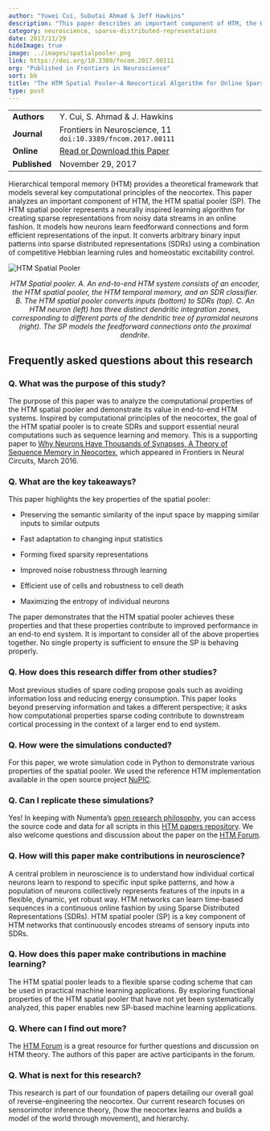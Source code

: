 ```yaml
---
author: "Yuwei Cui, Subutai Ahmad & Jeff Hawkins"
description: "This paper describes an important component of HTM, the HTM spatial pooler, which is a neurally inspired algorithm that learns sparse distributed representations online. Written from a neuroscience perspective, the paper demonstrates key computational properties of HTM spatial pooler."
category: neuroscience, sparse-distributed-representations
date: 2017/11/29
hideImage: true
image: ../images/spatialpooler.png
link: https://doi.org/10.3389/fncom.2017.00111
org: "Published in Frontiers in Neuroscience"
sort: bb
title: "The HTM Spatial Pooler—A Neocortical Algorithm for Online Sparse Distributed Coding"
type: post
---
```


| | |
|-|-|
| **Authors** | Y. Cui, S. Ahmad & J. Hawkins |
| **Journal** | Frontiers in Neuroscience, 11 `doi:10.3389/fncom.2017.00111` |
| **Online** | [Read or Download this Paper][1] |
| **Published** | November 29, 2017 |


Hierarchical temporal memory (HTM) provides a theoretical framework that models several key computational principles of the neocortex. This paper analyzes an important component of HTM, the HTM spatial pooler (SP). The HTM spatial pooler represents a neurally inspired learning algorithm for creating sparse representations from noisy data streams in an online fashion. It models how neurons learn feedforward connections and form efficient representations of the input. It converts arbitrary binary input patterns into sparse distributed representations (SDRs) using a combination of competitive Hebbian learning rules and homeostatic excitability control.

 ![HTM Spatial Pooler](../images/spatialpooler.png)

<center><i>
HTM Spatial pooler. A. An end-to-end HTM system consists of an encoder, the HTM spatial pooler, the HTM temporal memory, and an SDR classifier. B. The HTM spatial pooler converts inputs (bottom) to SDRs (top). C. An HTM neuron (left) has three distinct dendritic integration zones, corresponding to different parts of the dendritic tree of pyramidal neurons (right). The SP models the feedforward connections onto the proximal dendrite.
</center></i>

## Frequently asked questions about this research

### Q. What was the purpose of this study?

The purpose of this paper was to analyze the computational properties of the HTM spatial pooler and demonstrate its value in end-to-end HTM systems.  Inspired by computational principles of the neocortex, the goal of the HTM spatial pooler is to create SDRs and support essential neural computations such as sequence learning and memory. This is a supporting paper to [Why Neurons Have Thousands of Synapses, A Theory of Sequence Memory in Neocortex](https://doi.org/10.3389/fncir.2016.00023), which appeared in Frontiers in Neural Circuits, March 2016.

### Q. What are the key takeaways?

This paper highlights the key properties of the spatial pooler:

* Preserving the semantic similarity of the input space by mapping similar inputs to similar outputs

* Fast adaptation to changing input statistics

* Forming fixed sparsity representations

* Improved noise robustness through learning

* Efficient use of cells and robustness to cell death

* Maximizing the entropy of individual neurons

The paper demonstrates that the HTM spatial pooler achieves these properties and that these properties contribute to improved performance in an end-to end system. It is important to consider all of the above properties together. No single property is sufficient to ensure the SP is behaving properly.


### Q. How does this research differ from other studies?

Most previous studies of spare coding propose goals such as avoiding information loss and reducing energy consumption. This paper looks beyond preserving information and takes a different perspective; it asks how computational properties sparse coding contribute to downstream cortical processing in the context of a larger end to end system.

### Q. How were the simulations conducted?

For this paper, we wrote simulation code in Python to demonstrate various properties of the spatial pooler. We used the reference HTM implementation available in the open source project [NuPIC](https://github.com/numenta/nupic).

### Q. Can I replicate these simulations?

Yes! In keeping with Numenta’s [open research philosophy](/blog/2014/09/17/increasing-research-transparency/), you can access the source code and data for all scripts in this [HTM papers repository](https://github.com/numenta/htmpapers). We also welcome questions and discussion about the paper on the [HTM Forum](https://discourse.numenta.org/).

### Q. How will this paper make contributions in neuroscience?

A central problem in neuroscience is to understand how individual cortical neurons learn to respond to specific input spike patterns, and how a population of neurons collectively represents features of the inputs in a flexible, dynamic, yet robust way. HTM networks can learn time-based sequences in a continuous online fashion by using Sparse Distributed Representations (SDRs). HTM spatial pooler (SP) is a key component of HTM networks that continuously encodes streams of sensory inputs into SDRs.

### Q. How does this paper make contributions in machine learning?

The HTM spatial pooler leads to a flexible sparse coding scheme that can be used in practical machine learning applications.  By exploring functional properties of the HTM spatial pooler that have not yet been systematically analyzed, this paper enables new SP-based machine learning applications.

### Q. Where can I find out more?

The [HTM Forum](https://discourse.numenta.org/) is a great resource for further questions and discussion on
HTM theory. The authors of this paper are active participants in the forum.

### Q. What is next for this research?

This research is part of our foundation of papers detailing our overall goal of reverse-engineering the neocortex. Our current research focuses on sensorimotor inference theory, (how the neocortex learns and builds a model of the world through movement), and hierarchy.

[1]: https://doi.org/10.3389/fncom.2017.00111
